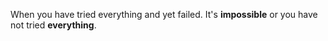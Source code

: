 When you have tried everything and yet failed. It's **impossible** or you have not tried **everything**.
